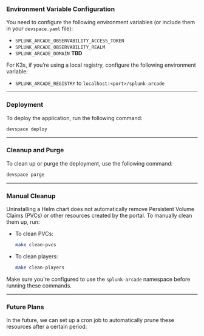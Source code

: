 ### Environment Variable Configuration

You need to configure the following environment variables (or include them in your `devspace.yaml` file):

- `SPLUNK_ARCADE_OBSERVABILITY_ACCESS_TOKEN`
- `SPLUNK_ARCADE_OBSERVABILITY_REALM`
- `SPLUNK_ARCADE_DOMAIN` **TBD**

For K3s, if you’re using a local registry, configure the following environment variable:

- `SPLUNK_ARCADE_REGISTRY` to `localhost:<port>/splunk-arcade`

---

### Deployment

To deploy the application, run the following command:

```bash
devspace deploy
```

---

### Cleanup and Purge

To clean up or purge the deployment, use the following command:

```bash
devspace purge
```

---

### Manual Cleanup

Uninstalling a Helm chart does not automatically remove Persistent Volume Claims (PVCs) or other resources created by the portal. To manually clean them up, run:

- To clean PVCs:
  ```bash
  make clean-pvcs
  ```

- To clean players:
  ```bash
  make clean-players
  ```

Make sure you're configured to use the `splunk-arcade` namespace before running these commands.

---

### Future Plans

In the future, we can set up a cron job to automatically prune these resources after a certain period.
